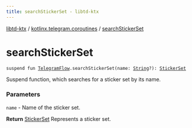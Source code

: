 ```yaml
---
title: searchStickerSet - libtd-ktx
---
```


[libtd-ktx](../index.html) / [kotlinx.telegram.coroutines](index.html) / [searchStickerSet](./search-sticker-set.html)

# searchStickerSet

`suspend fun `[`TelegramFlow`](../kotlinx.telegram.core/-telegram-flow/index.html)`.searchStickerSet(name: `[`String`](https://kotlinlang.org/api/latest/jvm/stdlib/kotlin/-string/index.html)`?): `[`StickerSet`](https://tdlibx.github.io/td/docs/org/drinkless/td/libcore/telegram/TdApi.StickerSet.html)

Suspend function, which searches for a sticker set by its name.

### Parameters

`name` - Name of the sticker set.

**Return**
[StickerSet](https://tdlibx.github.io/td/docs/org/drinkless/td/libcore/telegram/TdApi.StickerSet.html) Represents a sticker set.

